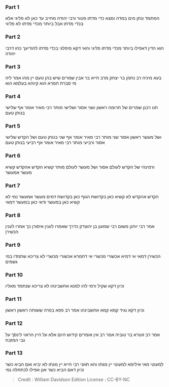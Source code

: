 
### Part 1
המתמד ונתן מים במדה ומצא כדי מדתו פטור ורבי יהודה מחייב עד כאן לא פליגי אלא בכדי מדתו אבל ביותר מכדי מדתו לא פליגי

### Part 2
הוא הדין דאפילו ביותר מכדי מדתו פליגי והאי דקא מיפלגי בכדי מדתו להודיעך כחו דרבי יהודה

### Part 3
בעא מיניה רב נחמן בר יצחק מרב חייא בר אבין שמרים שיש בהן טעם יין מהו אמר ליה מי סברת חמרא הוא קיוהא בעלמא הוא

### Part 4
תנו רבנן שמרים של תרומה ראשון ושני אסור ושלישי מותר רבי מאיר אומר אף שלישי בנותן טעם

### Part 5
ושל מעשר ראשון אסור שני מותר רבי מאיר אומר אף שני בנותן טעם ושל הקדש שלישי אסור ורביעי מותר רבי מאיר אומר אף רביעי בנותן טעם

### Part 6
ורמינהי של הקדש לעולם אסור ושל מעשר לעולם מותר קשיא הקדש אהקדש קשיא מעשר אמעשר

### Part 7
הקדש אהקדש לא קשיא כאן בקדושת הגוף כאן בקדושת דמים מעשר אמעשר נמי לא קשיא כאן במעשר ודאי כאן במעשר דמאי

### Part 8
אמר רבי יוחנן משום רבי שמעון בן יהוצדק כדרך שאמרו לענין איסורן כך אמרו לענין הכשירן

### Part 9
הכשירן דמאי אי דמיא אכשורי מכשרי אי דחמרא אכשורי מכשרי לא צריכא שתמדו במי גשמים

### Part 10
וכיון דקא שקיל ורמי להו למנא אחשבינהו לא צריכא שנתמד מאליו

### Part 11
וכיון דקא נגיד קמא קמא אחשבינהו אמר רב פפא בפרה ששותה ראשון ראשון

### Part 12
אמר רב זוטרא בר טוביה אמר רב אין אומרים קידוש היום אלא על היין הראוי לינסך על גבי המזבח

### Part 13
למעוטי מאי אילימא למעוטי יין מגתו והא תאני רבי חייא יין מגתו לא יביא ואם הביא כשר וכיון דאם הביא כשר אנן אפילו לכתחלה נמי

>Credit : William Davidson Edition
>License : CC-BY-NC